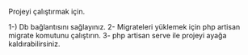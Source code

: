 Projeyi çalıştırmak için.

1-) Db bağlantısını sağlayınız.
2- Migrateleri yüklemek için php artisan migrate komutunu çalıştırın.
3- php artisan serve ile projeyi ayağa kaldırabilirsiniz.
